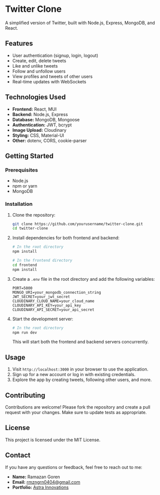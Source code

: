 # Twitter Clone

A simplified version of Twitter, built with Node.js, Express, MongoDB, and React.

## Features

- User authentication (signup, login, logout)
- Create, edit, delete tweets
- Like and unlike tweets
- Follow and unfollow users
- View profiles and tweets of other users
- Real-time updates with WebSockets

## Technologies Used

- **Frontend:** React, MUI
- **Backend:** Node.js, Express
- **Database:** MongoDB, Mongoose
- **Authentication:** JWT, bcrypt
- **Image Upload:** Cloudinary
- **Styling:** CSS, Material-UI
- **Other:** dotenv, CORS, cookie-parser

## Getting Started

### Prerequisites

- Node.js
- npm or yarn
- MongoDB

### Installation

1. Clone the repository:

   ```bash
   git clone https://github.com/yourusername/twitter-clone.git
   cd twitter-clone
   ```

2. Install dependencies for both frontend and backend:

   ```bash
   # In the root directory
   npm install

   # In the frontend directory
   cd frontend
   npm install
   ```

3. Create a `.env` file in the root directory and add the following variables:

   ```
   PORT=5000
   MONGO_URI=your_mongodb_connection_string
   JWT_SECRET=your_jwt_secret
   CLOUDINARY_CLOUD_NAME=your_cloud_name
   CLOUDINARY_API_KEY=your_api_key
   CLOUDINARY_API_SECRET=your_api_secret
   ```

4. Start the development server:

   ```bash
   # In the root directory
   npm run dev
   ```

   This will start both the frontend and backend servers concurrently.

## Usage

1. Visit `http://localhost:3000` in your browser to use the application.
2. Sign up for a new account or log in with existing credentials.
3. Explore the app by creating tweets, following other users, and more.

## Contributing

Contributions are welcome! Please fork the repository and create a pull request with your changes. Make sure to update tests as appropriate.

## License

This project is licensed under the MIT License.

## Contact

If you have any questions or feedback, feel free to reach out to me:

- **Name:** Ramazan Goren
- **Email:** rmzngrn0404@gmail.com
- **Portfolio:** [Astra Innovations](https://www.astrainovations.com)
